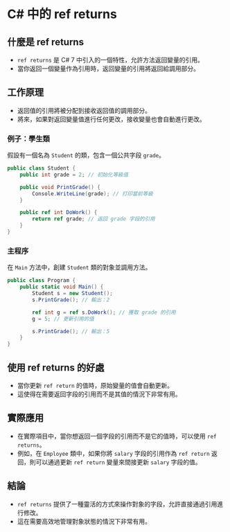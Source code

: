 # C# 中的 ref returns

## 什麼是 ref returns
- `ref returns` 是 C# 7 中引入的一個特性，允許方法返回變量的引用。
- 當你返回一個變量作為引用時，返回變量的引用將返回給調用部分。

## 工作原理
- 返回值的引用將被分配到接收返回值的調用部分。
- 將來，如果對返回變量值進行任何更改，接收變量也會自動進行更改。

### 例子：學生類
假設有一個名為 `Student` 的類，包含一個公共字段 `grade`。

```csharp
public class Student {
    public int grade = 2; // 初始化等級值

    public void PrintGrade() {
        Console.WriteLine(grade); // 打印當前等級
    }

    public ref int DoWork() {
        return ref grade; // 返回 grade 字段的引用
    }
}
```

### 主程序
在 `Main` 方法中，創建 `Student` 類的對象並調用方法。

```csharp
public class Program {
    public static void Main() {
        Student s = new Student();
        s.PrintGrade(); // 輸出：2

        ref int g = ref s.DoWork(); // 獲取 grade 的引用
        g = 5; // 更新引用的值

        s.PrintGrade(); // 輸出：5
    }
}
```

## 使用 ref returns 的好處
- 當你更新 `ref return` 的值時，原始變量的值會自動更新。
- 這使得在需要返回字段的引用而不是其值的情況下非常有用。

## 實際應用
- 在實際項目中，當你想返回一個字段的引用而不是它的值時，可以使用 `ref returns`。
- 例如，在 `Employee` 類中，如果你將 `salary` 字段的引用作為 `ref return` 返回，則可以通過更新 `ref return` 變量來間接更新 `salary` 字段的值。

## 結論
- `ref returns` 提供了一種靈活的方式來操作對象的字段，允許直接通過引用進行修改。
- 這在需要高效地管理對象狀態的情況下非常有用。
